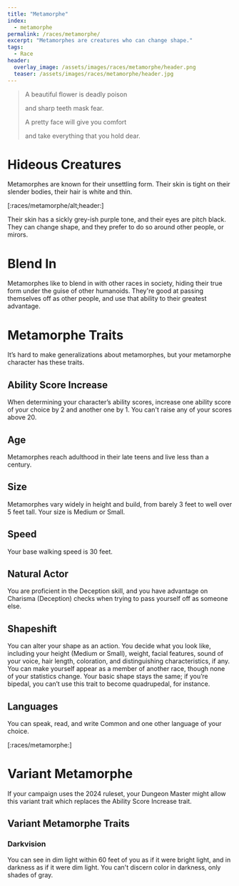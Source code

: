 ```yaml
---
title: "Metamorphe"
index:
  - metamorphe
permalink: /races/metamorphe/
excerpt: "Metamorphes are creatures who can change shape."
tags:
  - Race
header:
  overlay_image: /assets/images/races/metamorphe/header.png
  teaser: /assets/images/races/metamorphe/header.jpg
---
```

> A beautiful flower is deadly poison
>
> and sharp teeth mask fear.
>
> A pretty face will give you comfort 
>
> and take everything that you hold dear.

# Hideous Creatures
Metamorphes are known for their unsettling form. Their skin is tight on their slender bodies, their hair is white and thin.

[:races/metamorphe/alt;header:]

Their skin has a sickly grey-ish purple tone, and their eyes are pitch black. They can change shape, and they prefer to do so around other people, or mirors.

# Blend In
Metamorphes like to blend in with other races in society, hiding their true form under the guise of other humanoids. They're good at passing themselves off as other people, and use that ability to their greatest advantage.

# Metamorphe Traits
It’s hard to make generalizations about metamorphes, but your metamorphe character has these traits.

## Ability Score Increase
When determining your character’s ability scores, increase one ability score of your choice by 2 and another one by 1. You can't raise any of your scores above 20.

## Age
Metamorphes reach adulthood in their late teens and live less than a century.

## Size
Metamorphes vary widely in height and build, from barely 3 feet to well over 5 feet tall. Your size is Medium or Small.

## Speed
Your base walking speed is 30 feet.

## Natural Actor
You are proficient in the Deception skill, and you have advantage on Charisma (Deception) checks when trying to pass yourself off as someone else.

## Shapeshift
You can alter your shape as an action. You decide what you look like, including your height (Medium or Small), weight, facial features, sound of your voice, hair length, coloration, and distinguishing characteristics, if any. You can make yourself appear as a member of another race, though none of your statistics change. Your basic shape stays the same; if you’re bipedal, you can’t use this trait to become quadrupedal, for instance.

## Languages
You can speak, read, and write Common and one other language of your choice.

[:races/metamorphe:]

# Variant Metamorphe
If your campaign uses the 2024 ruleset, your Dungeon Master might allow this variant trait which replaces the Ability Score Increase trait.

## Variant Metamorphe Traits

### Darkvision
You can see in dim light within 60 feet of you as if it were bright light, and in darkness as if it were dim light. You can't discern color in darkness, only shades of gray.
